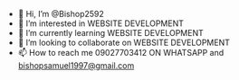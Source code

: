 - 👋 Hi, I’m @Bishop2592
- 👀 I’m interested in WEBSITE DEVELOPMENT
- 🌱 I’m currently learning WEBSITE DEVELOPMENT
- 💞️ I’m looking to collaborate on WEBSITE DEVELOPMENT
- 📫 How to reach me 09027703412 ON WHATSAPP and bishopsamuel1997@gmail.com

<!---
Bishop2592/Bishop2592 is a ✨ special ✨ repository because its `README.md` (this file) appears on your GitHub profile.
You can click the Preview link to take a look at your changes.
--->
